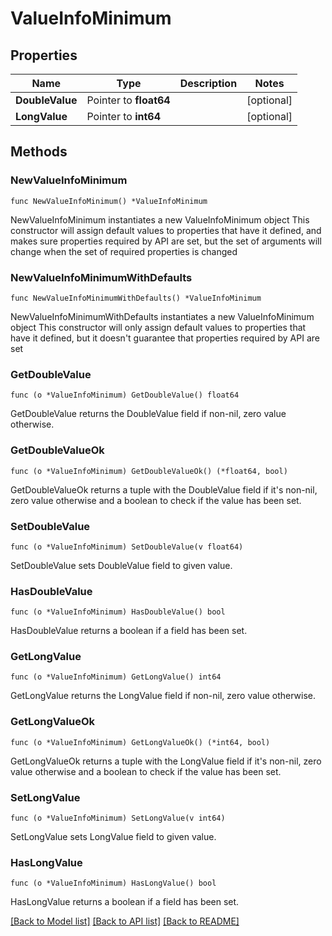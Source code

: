 # ValueInfoMinimum

## Properties

Name | Type | Description | Notes
------------ | ------------- | ------------- | -------------
**DoubleValue** | Pointer to **float64** |  | [optional] 
**LongValue** | Pointer to **int64** |  | [optional] 

## Methods

### NewValueInfoMinimum

`func NewValueInfoMinimum() *ValueInfoMinimum`

NewValueInfoMinimum instantiates a new ValueInfoMinimum object
This constructor will assign default values to properties that have it defined,
and makes sure properties required by API are set, but the set of arguments
will change when the set of required properties is changed

### NewValueInfoMinimumWithDefaults

`func NewValueInfoMinimumWithDefaults() *ValueInfoMinimum`

NewValueInfoMinimumWithDefaults instantiates a new ValueInfoMinimum object
This constructor will only assign default values to properties that have it defined,
but it doesn't guarantee that properties required by API are set

### GetDoubleValue

`func (o *ValueInfoMinimum) GetDoubleValue() float64`

GetDoubleValue returns the DoubleValue field if non-nil, zero value otherwise.

### GetDoubleValueOk

`func (o *ValueInfoMinimum) GetDoubleValueOk() (*float64, bool)`

GetDoubleValueOk returns a tuple with the DoubleValue field if it's non-nil, zero value otherwise
and a boolean to check if the value has been set.

### SetDoubleValue

`func (o *ValueInfoMinimum) SetDoubleValue(v float64)`

SetDoubleValue sets DoubleValue field to given value.

### HasDoubleValue

`func (o *ValueInfoMinimum) HasDoubleValue() bool`

HasDoubleValue returns a boolean if a field has been set.

### GetLongValue

`func (o *ValueInfoMinimum) GetLongValue() int64`

GetLongValue returns the LongValue field if non-nil, zero value otherwise.

### GetLongValueOk

`func (o *ValueInfoMinimum) GetLongValueOk() (*int64, bool)`

GetLongValueOk returns a tuple with the LongValue field if it's non-nil, zero value otherwise
and a boolean to check if the value has been set.

### SetLongValue

`func (o *ValueInfoMinimum) SetLongValue(v int64)`

SetLongValue sets LongValue field to given value.

### HasLongValue

`func (o *ValueInfoMinimum) HasLongValue() bool`

HasLongValue returns a boolean if a field has been set.


[[Back to Model list]](../README.md#documentation-for-models) [[Back to API list]](../README.md#documentation-for-api-endpoints) [[Back to README]](../README.md)


